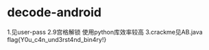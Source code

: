 # decode-android
1.见user-pass
2.9宫格解锁
使用python库效率较高
3.crackme见AB.java flag{Y0u_c4n_und3rst4nd_bin4ry!}
